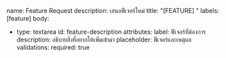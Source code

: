 
name: Feature Request
description: เสนอฟีเจอร์ใหม่
title: "[FEATURE] "
labels: [feature]
body:
  - type: textarea
    id: feature-description
    attributes:
      label: ฟีเจอร์ที่ต้องการ
      description: อธิบายสิ่งที่อยากให้เพิ่มเข้ามา
      placeholder: ฟีเจอร์และเหตุผล
    validations:
      required: true

